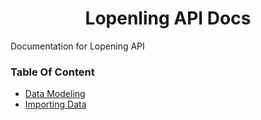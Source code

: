 <h1 align="center">Lopenling API Docs</h1>

Documentation for Lopening API

### Table Of Content

- [Data Modeling](/Lopenling-App/backend/data/data-model)
- [Importing Data](/Lopenling-App/backend/data/import-data)

